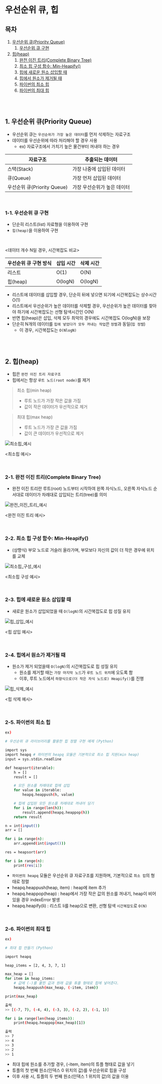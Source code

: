 # 우선순위 큐, 힙

## 목차

1. [우선순위 큐(Priority Queue)](#1-우선순위-큐priority-queue)
    1. [우선순위 큐 구현](#1-우선순위-큐-구현)
2. [힙(heap)](#2-힙heap)
    1. [완전 이진 트리(Complete Binary Tree)](#2-1-완전-이진-트리complete-binary-tree)
    2. [최소 힙 구성 함수: Min-Heapify()](#2-2-최소-힙-구성-함수-min-heapify)
    3. [힙에 새로운 원소 삽입할 때](#2-3-힙에-새로운-원소-삽입할-때)
    4. [힙에서 원소가 제거될 때](#2-4-힙에서-원소가-제거될-때)
    5. [파이썬의 최소 힙](#2-5-파이썬의-최소-힙)
    6. [파이썬의 최대 힙](#2-6-파이썬의-최대-힙)

<br>
<br>

## 1. 우선순위 큐(Priority Queue)

-   우선순위 큐는 `우선순위가 가장 높은 데이터`를 먼저 삭제하는 자료구조
-   데이터를 우선순위에 따라 처리해야 할 경우 사용
    -   ex) 자료구조에서 가치기 높은 물건부터 꺼내야 하는 경우

| 자료구조                    | 추출되는 데이터             |
| --------------------------- | --------------------------- |
| 스택(Stack)                 | 가장 나중에 삽입된 데이터   |
| 큐(Queue)                   | 가장 먼저 삽입된 데이터     |
| 우선순위 큐(Priority Queue) | 가장 우선순위가 높은 데이터 |

<br>

### 1-1. 우선순위 큐 구현

-   단순히 리스트(list) 자료형을 이용하여 구현
-   `힙(heap)`을 이용하여 구현

<br>

<데이터 개수 N일 경우, 시간복잡도 비교>

| 우선순위 큐 구현 방식 | 삽입 시간 | 삭제 시간 |
| --------------------- | --------- | --------- |
| 리스트                | O(1)      | O(N)      |
| 힙(heap)              | O(logN)   | O(logN)   |

-   리스트에 데이터를 삽입할 경우, 단순히 뒤에 넣으면 되기에 시간복잡도는 상수시간 O(1)
-   리스트에서 우선순위가 높은 데이터를 삭제할 경우, 우선순위가 높은 데이터를 찾아야 하기에 시간복잡도는 선형 탐색시간인 O(N)
-   반면 힙(heap)은 삽입, 삭제 모두 최악의 경우에도 시간복잡도 O(logN)을 보장
-   단순히 N개의 데이터를 `힙에 넣었다가 모두 꺼내는 작업`은 `정렬`과 동일(`힙 정렬`)
    -   이 경우, 시간복잡도는 `O(NlogN)`

<br>
<br>

## 2. 힙(heap)

-   힙은 `완전 이진 트리 자료구조`
-   힙에서는 항상 `루트 노드(root node)`를 제거

> 최소 힙(min heap)
>
> -   루트 노드가 가장 작은 값을 가짐
> -   값이 작은 데이터가 우선적으로 제거

> 최대 힙(max heap)
>
> -   루트 노드가 가장 큰 값을 가짐
> -   값이 큰 데이터가 우선적으로 제거

![최소힙_예시]()

<최소힙 예시>

<br>

### 2-1. 완전 이진 트리(Complete Binary Tree)

-   완전 이진 트리란 루트(root) 노드부터 시작하여 왼쪽 자식노드, 오른쪽 자식노드 순서대로 데이터가 차례대로 삽입되는 트리(tree)를 의미

![완전_이진_트리_예시]()

<완전 이진 트리 예시>

<br>

### 2-2. 최소 힙 구성 함수: Min-Heapify()

-   (상향식) 부모 노드로 거슬러 올라가며, 부모보다 자신의 값이 더 작은 경우에 위치를 교체

![최소힙_구성_예시]()

<최소힙 구성 예시>

<br>

### 2-3. 힙에 새로운 원소 삽입할 때

-   새로운 원소가 삽입되었을 때 `O(logN)`의 시간복잡도로 힙 성질 유지

![힙_삽입_예시]()

<힙 삽입 예시>

<br>

### 2-4. 힙에서 원소가 제거될 때

-   원소가 제거 되었을때 `O(logN)`의 시간복잡도로 힙 성질 유지
    -   원소를 제거할 때는 `가장 마지막 노드`가 `루트 노드 위치`에 오도록 함
    -   이후, 루트 노드에서 `하향식으로(더 작은 자식 노드로) Heapify()`를 진행

![힙_삭제_예시]()

<힙 삭제 예시>

<br>

### 2-5. 파이썬의 최소 힙

```bash
ex)

# 우선순위 큐 라이브러리를 활용한 힙 정렬 구현 예제 (Python)

import sys
import heapq # 파이썬의 heapq 모듈은 기본적으로 최소 힙 지원(min heap)
input = sys.stdin.readline

def heapsort(iterable):
    h = []
    result = []

    # 모든 원소를 차례대로 힙에 삽입
    for value in iterable:
        heapq.heappush(h, value)

    # 힙에 삽입된 모든 원소를 차례대로 꺼내어 담기
    for i in range(len(h)):
        result.append(heapq.heappop(h))
    return result

n = int(input())
arr = []

for i in range(n):
    arr.append(int(input()))

res = heapsort(arr)

for i in range(n):
    print(res[i])
```

-   `파이썬의 heapq` 모듈은 우선순위 큐 자료구조를 지원하며, 기본적으로 `최소 힙`의 형태로 정렬
-   heapq.heappush(heap, item) : heap에 item 추가
-   heapq.heappop(heap) : heap에서 가장 작은 값의 원소를 꺼내기, heap이 비어 있을 경우 indexError 발생
-   heapq.heapify(li) : 리스트 li를 heap으로 변환, 선형 탐색 `시간복잡도`로 `O(N)`

<br>

### 2-6. 파이썬의 최대 힙

```bash
ex)

# 최대 힙 만들기 (Python)

import heapq

heap_items = [2, 4, 3, 7, 1]

max_heap = []
for item in heap_items:
    # 값에 (-)를 붙힌 값과 원래 값을 튜플 형태로 힙에 넣어준다.
    heapq.heappush(max_heap, (-item, item))

print(max_heap)

출력
>> [(-7, 7), (-4, 4), (-3, 3), (-2, 2), (-1, 1)]

for i in range(len(heap_items)):
    print(heapq.heappop(max_heap)[1])

출력
>> 7
>> 4
>> 3
>> 2
>> 1
```

-   최대 힙에 원소를 추가할 경우, (-item, item)의 튜플 형태로 값을 넣기
-   튜플의 첫 번째 원소(인덱스 0 위치의 값)를 우선순위로 힙을 구성
-   이후 사용 시, 튜플의 두 번째 원소(인덱스 1 위치의 값)의 값을 이용
